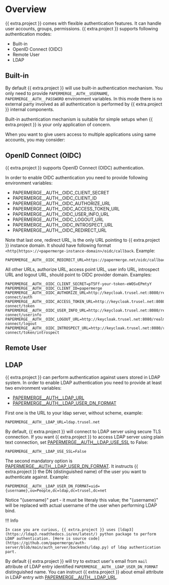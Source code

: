 # Overview

{{ extra.project }} comes with flexible authentication features.
It can handle user accounts, groups, permissions. {{ extra.project }}
supports following authentication modes:

- Built-in
- OpenID Connect (OIDC)
- Remote User
- LDAP


## Built-in

By default {{ extra.project }} will use built-in authentication mechanism.
You only need to provide `PAPERMERGE__AUTH__USERNAME`, `PAPERMERGE__AUTH__PASSWORD`
environment variables.
In this mode there is no external party involved as all
authentication is performed by {{ extra.project }} internal components.

Built-in authentication mechanism is suitable for simple setups when
{{ extra.project }} is your only application of concern.

When you want to give users access to multiple applications using same accounts,
you may consider:


## OpenID Connect (OIDC)

{{ extra.project }} supports OpenID Connect (OIDC) authentication.

In order to enable OIDC authentication you need to provide following environment variables:

- PAPERMERGE__AUTH__OIDC_CLIENT_SECRET
- PAPERMERGE__AUTH__OIDC_CLIENT_ID
- PAPERMERGE__AUTH__OIDC_AUTHORIZE_URL
- PAPERMERGE__AUTH__OIDC_ACCESS_TOKEN_URL
- PAPERMERGE__AUTH__OIDC_USER_INFO_URL
- PAPERMERGE__AUTH__OIDC_LOGOUT_URL
- PAPERMERGE__AUTH__OIDC_INTROSPECT_URL
- PAPERMERGE__AUTH__OIDC_REDIRECT_URL

Note that last one, redirect URL, is the only URL pointing to {{ extra.project }} instance domain.
It should have following format `<http|https>://<papermerge-instance-domain>/oidc/callback`.
Example:

    PAPERMERGE__AUTH__OIDC_REDIRECT_URL=https://papermerge.net/oidc/callback

All other URLs, authorize URL, access point URL, user info URL, introspect URL and logout URL,
should point to OIDC provider domain. Examples:

    PAPERMERGE__AUTH__OIDC_CLIENT_SECRET=pT5Ff-your-token-eWOSvEPmtyY
    PAPERMERGE__AUTH__OIDC_CLIENT_ID=papermerge
    PAPERMERGE__AUTH__OIDC_AUTHORIZE_URL=http://keycloak.trusel.net:8080/realms/myrealm/protocol/openid-connect/auth
    PAPERMERGE__AUTH__OIDC_ACCESS_TOKEN_URL=http://keycloak.trusel.net:8080/realms/myrealm/protocol/openid-connect/token
    PAPERMERGE__AUTH__OIDC_USER_INFO_URL=http://keycloak.trusel.net:8080/realms/myrealm/protocol/openid-connect/userinfo
    PAPERMERGE__AUTH__OIDC_LOGOUT_URL=http://keycloak.trusel.net:8080/realms/myrealm/protocol/openid-connect/logout
    PAPERMERGE__AUTH__OIDC_INTROSPECT_URL=http://keycloak.trusel.net:8080/realms/myrealm/protocol/openid-connect/token/introspect


## Remote User


## LDAP

{{ extra.project }} can perform authentication against users stored in LDAP system.
In order to enable LDAP authentication you need to provide at least
two environment variables:

- [PAPERMERGE__AUTH__LDAP_URL](../settings/auth.md#auth__ldap_url)
- [PAPERMERGE__AUTH__LDAP_USER_DN_FORMAT](../settings/auth.md#auth__ldap_user_dn_format)



First one is the URL to your ldap server, without scheme, example:

    PAPERMERGE__AUTH__LDAP_URL=ldap.trusel.net

By default, {{ extra.project }} will connect to LDAP server using secure TLS connection. If you want {{ extra.project }} to access LDAP server using plain text connection, set [PAPERMERGE__AUTH__LDAP_USE_SSL](../settings/auth.md#auth__ldap_use_ssl) to False:

    PAPERMERGE__AUTH__LDAP_USE_SSL=False

The second mandatory option is [PAPERMERGE__AUTH__LDAP_USER_DN_FORMAT](../settings/auth.md#auth__ldap_user_dn_format). It instructs {{ extra.project }} the DN (distinguished name) of the user
you want to authenticate against. Example:

    PAPERMERGE__AUTH__LDAP_USER_DN_FORMAT=uid={username},ou=People,dc=ldap,dc=trusel,dc=net

Notice "{username}" part - it must be literaly this value; the "{username}" will be replaced with actual
username of the user when performing LDAP bind.

!!! Info

    In case you are curious, {{ extra.project }} uses [ldap3](https://ldap3.readthedocs.io/en/latest/) python package to perform LDAP authentication. [Here is source code](https://github.com/papermerge/auth-server/blob/main/auth_server/backends/ldap.py) of ldap authentication part.

By default {{ extra.project }} will try to extract user's email from `mail` attribute of LDAP entry identified `PAPERMERGE__AUTH__LDAP_USER_DN_FORMAT` distinguished name.
You can instruct {{ extra.project }} about email attribute in LDAP entry with [PAPERMERGE__AUTH__LDAP_URL](../settings/auth.md#auth__ldap_email_attr).
